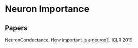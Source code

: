 # Neuron Importance

## Papers

NeuronConductance, [How important is a neuron?](http://arxiv.org/abs/1805.12233), ICLR 2019

